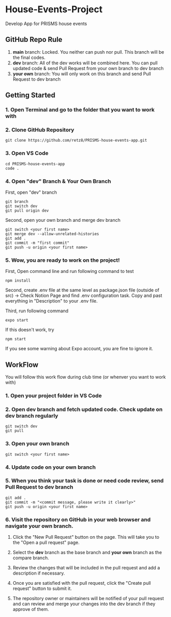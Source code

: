 # House-Events-Project

Develop App for PRISMS house events

## GitHub Repo Rule

1. **main** branch: Locked. You neither can push nor pull. This branch will be the final codes.
2. **dev** branch: All of the dev works will be combined here.
   You can pull updated code & send Pull Request from your own branch to dev branch
3. **your own** branch: You will only work on this branch and send Pull Request to dev branch

## Getting Started

### 1. Open Terminal and go to the folder that you want to work with

### 2. Clone GitHub Repository

    git clone https://github.com/retz8/PRISMS-house-events-app.git

### 3. Open VS Code

    cd PRISMS-house-events-app
    code .

### 4. Open "dev" Branch & Your Own Branch

First, open "dev" branch

    git branch
    git switch dev
    git pull origin dev

Second, open your own branch and merge dev branch

    git switch <your first name>
    git merge dev --allow-unrelated-histories
    git add .
    git commit -m "first commit"
    git push -u origin <your first name>

### 5. Wow, you are ready to work on the project!

First, Open command line and run following command to test

    npm install

Second, create .env file at the same level as package.json file (outside of src)
-> Check Notion Page and find .env configuration task. Copy and past everything in "Description" to your .env file.

Third, run following command

    expo start

If this doesn't work, try

    npm start

If you see some warning about Expo account, you are fine to ignore it.

## WorkFlow

You will follow this work flow during club time (or whenver you want to work with)

### 1. Open your project folder in VS Code

### 2. Open dev branch and fetch updated code. Check update on dev branch regularly

    git switch dev
    git pull

### 3. Open your own branch

    git switch <your first name>

### 4. Update code on your own branch

### 5. When you think your task is done or need code review, send Pull Request to dev branch

    git add .
    git commit -m "<commit message, please write it clearly>"
    git push -u origin <your first name>

### 6. Visit the repository on GitHub in your web browser and navigate your own branch.

1. Click the "New Pull Request" button on the page. This will take you to the "Open a pull request" page.

2. Select the **dev** branch as the base branch and **your own** branch as the compare branch.

3. Review the changes that will be included in the pull request and add a description if necessary.

4. Once you are satisfied with the pull request, click the "Create pull request" button to submit it.

5. The repository owner or maintainers will be notified of your pull request and can review and merge your changes into the dev branch if they approve of them.

